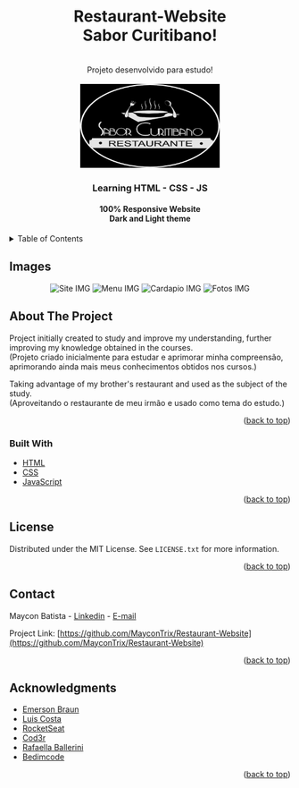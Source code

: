 <div id="top"></div>
<div align="center">
<h1>Restaurant-Website<br>Sabor Curitibano!</h1>
<br>Projeto desenvolvido para estudo!

<!-- PROJECT LOGO -->
<br />
   <br><img src="assets/images/logoRePre01.jpg" alt="Logo" width="250" height="150">

  <h3 align="center">Learning HTML - CSS - JS</h3>
  <h4>100% Responsive Website<br>Dark and Light theme</h4>
</div>



<!-- TABLE OF CONTENTS -->
<details>
  <summary>Table of Contents</summary>
  <ol>
    <li>
      <a href="#about-the-project">About The Project</a>
      <ul>
        <li><a href="#built-with">Built With</a></li>
      </ul>
    </li>
    <li><a href="#license">License</a></li>
    <li><a href="#contact">Contact</a></li>
    <li><a href="#acknowledgments">Acknowledgments</a></li>
  </ol>
</details>



<!-- ABOUT THE PROJECT -->
## Images

<div align="center">
   <img src="https://user-images.githubusercontent.com/105027088/169623788-26dfb90f-ba3c-4706-b4af-a8db481e4356.jpg" alt="Site IMG" width="719" height="711">
   <img src="https://user-images.githubusercontent.com/105027088/169625926-d8f92e2f-cf41-48d5-9faa-29bf102854be.gif" alt="Menu IMG" width="587" height="173">
   <img src="https://user-images.githubusercontent.com/105027088/169626023-80580c75-8445-4913-8bd9-42fc7a2df399.gif" alt="Cardapio IMG" width="386" height="568">
   <img src="https://user-images.githubusercontent.com/105027088/169627068-8e2259c1-5ff4-4217-a6ed-31a99c32aa2c.gif" alt="Fotos IMG" width="486" height="572">
</div>

## About The Project
Project initially created to study and improve my understanding, further improving my knowledge obtained in the courses.<br>
(Projeto criado inicialmente para estudar e aprimorar minha compreensão, aprimorando ainda mais meus conhecimentos obtidos nos cursos.)

Taking advantage of my brother's restaurant and used as the subject of the study.<br>
(Aproveitando o restaurante de meu irmão e usado como tema do estudo.)

<p align="right">(<a href="#top">back to top</a>)</p>



### Built With

* [HTML](https://pt.wikipedia.org/wiki/HTML)
* [CSS](https://pt.wikipedia.org/wiki/Cascading_Style_Sheets)
* [JavaScript](https://pt.wikipedia.org/wiki/Brendan_Eich)

<p align="right">(<a href="#top">back to top</a>)</p>

<!-- LICENSE -->
## License

Distributed under the MIT License. See `LICENSE.txt` for more information.

<p align="right">(<a href="#top">back to top</a>)</p>



<!-- CONTACT -->
## Contact

Maycon Batista - [Linkedin](https://www.linkedin.com/in/maycon-batista-71a176238/) - [E-mail](tiutrix@hotmail.com)

Project Link: [https://github.com/MayconTrix/Restaurant-Website](https://github.com/MayconTrix/Restaurant-Website)

<p align="right">(<a href="#top">back to top</a>)</p>



<!-- ACKNOWLEDGMENTS -->
## Acknowledgments

* [Emerson Braun](https://github.com/EmersonBraun)
* [Luis Costa](https://github.com/luiscostalafc)
* [RocketSeat](https://www.rocketseat.com.br/)
* [Cod3r](https://www.cod3r.com.br/)
* [Rafaella Ballerini](https://www.youtube.com/c/rafaellaballerini)
* [Bedimcode ](https://www.youtube.com/c/Bedimcode)

<p align="right">(<a href="#top">back to top</a>)</p>
